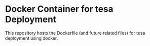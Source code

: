 # Docker Container for tesa Deployment

This repository hosts the Dockerfile (and future related files) for tesa deployment using docker.